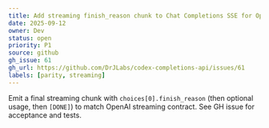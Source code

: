 ```yaml
---
title: Add streaming finish_reason chunk to Chat Completions SSE for OpenAI parity (#61)
date: 2025-09-12
owner: Dev
status: open
priority: P1
source: github
gh_issue: 61
gh_url: https://github.com/DrJLabs/codex-completions-api/issues/61
labels: [parity, streaming]
---
```


Emit a final streaming chunk with `choices[0].finish_reason` (then optional usage, then `[DONE]`) to match OpenAI streaming contract. See GH issue for acceptance and tests.
